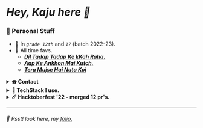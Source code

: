 # _**Hey, Kaju here 🦑**_
### **🦕 Personal Stuff**
- 🙈 In _`grade 12th`_ and _`17`_ (batch 2022-23).
- 🥺 All time favs.
    - [_**Dil Tadap Tadap Ke kKah Raha.**_](https://open.spotify.com/track/2kVKDFmDFuKNR4tuDgZqWM?si=c73ba0545cea4e5b)
    - [_**Aap Ke Ankhon Mai Kutch.**_](https://open.spotify.com/track/2hWUcbgPqVsvsgHMWEvSUe?si=45c9eb4c6f074338)
    - [_**Tera Mujse Hai Nata Koi**_](https://open.spotify.com/track/3Jj02N4CsUY8YAn2d03M4K?si=4be4be82aa9d42f3)
<details>
<summary><b>☎️ Contact</b></summary>
    
- 🥽 [folio](https://www.tanishqsingh.com)
- 📨 [hi@tanishqsingh.com](mailto:hi@tanishqsingh.com)
<!-- - 🏋🏽 [instagram](https://www.instagram.com/tanishq_singh_2407) -->

</details>
<details>
<summary><b>💽 TechStack I use.</b></summary>
<b><small>Pretty much all the tech depends on what I've make.</small></b>

-   #### _**Languages**_
    - **`Typescript`, `Python`, `SQL`, `YML`, `bash-script`, `cpp`, `solidity`, `gs`**
    - **`Tailwindcss`, `css`**

-   #### _**Frontend**_
    - **`Reactjs`, `Nextjs`, `Fresh`**

-   #### _**Backend**_
    - **`AWS`: &ensp;`Lambda`, `API-Gateway`, `EC2`**
    - **`Runtime`: &ensp;`Node`, `Deno`**
    - **`DNS Providers`: &ensp;`Google-DNS`, `Cloudflare`**

-   #### _**Databases**_
    - **`DynamoDB, S3 (AWS)`, `MongoDB`, `Firebase`, `SupaBase`**
    - **`Postgresql`**

-   #### _**Hosting Providers**_
    - **`Vercel`, `Deno-Deploy`, `AWS`**

-   #### _**Others**_
    - **`Nginx`, `Docker`, `Elastic-Ip (AWS)`, `Linux`**
    - **`CI/CD (github actions)`, `openssl`**
    - **`jsonwebtoken`**

</br>

</details>

<details>
<summary><b>☄️ Hacktoberfest '22 - merged 12 pr's.</b></summary>

<br />
    
|No.|Open Source|link|
|:-:|-|-|
|1|[`codedamn/projects`](https://github.com/codedamn/projects)|[PR1](https://github.com/codedamn/projects/pull/48)|
|2|[`codecademy/docs`](https://github.com/codecademy/docs)|[PR1](https://github.com/Codecademy/docs/pull/1181), [PR2](https://github.com/Codecademy/docs/pull/1043)|
|3|[`codinasion/program`](https://github.com/codinasion/program)|[PR1](https://github.com/codinasion/program/pull/4727), [PR2](https://github.com/codinasion/program/pull/4724), [PR3](https://github.com/codinasion/program/pull/4723), [PR4](https://github.com/codinasion/program/pull/4719), [PR5](https://github.com/codinasion/program/pull/2166), [PR6](https://github.com/codinasion/program/pull/2164), [PR7](https://github.com/codinasion/program/pull/1979), [PR8](https://github.com/codinasion/program/pull/1978), [PR9](https://github.com/codinasion/program/pull/1975),|

</details>

---
###### 🤫 Psst! look here, my [folio.](https://www.tanishqsingh.com)